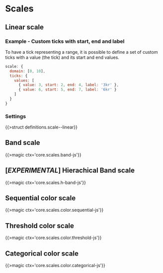# Scales

## Linear scale

### Example - Custom ticks with start, end and label

To have a tick representing a range, it is possible to define a set of custom ticks with a value (the tick) and its start and end values.

  ```js
  scale: {
    domain: [0, 10],
    ticks: {
      values: [
        { value: 3, start: 2, end: 4, label: '3kr' },
        { value: 6, start: 5, end: 7, label: '6kr' }
      ]
    }
  }
  ```

### Settings

{{>struct definitions.scale--linear}}

## Band scale

{{>magic ctx='core.scales.band-js'}}

## [*EXPERIMENTAL*] Hierachical Band scale

{{>magic ctx='core.scales.h-band-js'}}

## Sequential color scale

{{>magic ctx='core.scales.color.sequential-js'}}

## Threshold color scale

{{>magic ctx='core.scales.color.threshold-js'}}

## Categorical color scale

{{>magic ctx='core.scales.color.categorical-js'}}
